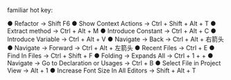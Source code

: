 familiar hot key:

● Refactor -> Shift F6
● Show Context Actions ->  Ctrl + Shift + Alt + T
● Extract method -> Ctrl + Alt + M
● Introduce Constant -> Ctrl + Alt + C
● Introduce Variable -> Ctrl + Alt + V
● Navigate -> Back -> Ctrl + Alt + 右箭头
● Navigate -> Forward -> Ctrl + Alt + 左箭头
● Recent Files -> Ctrl + E
● Find In Files -> Ctrl + Shift + F
● Folding -> Expands All -> Ctrl + 1 + +
● Navigate -> Go to Declaration or Usages -> Ctrl + B
● Select File in Project View -> Alt + 1
● Increase Font Size In All Editors -> Shift + Alt + T
